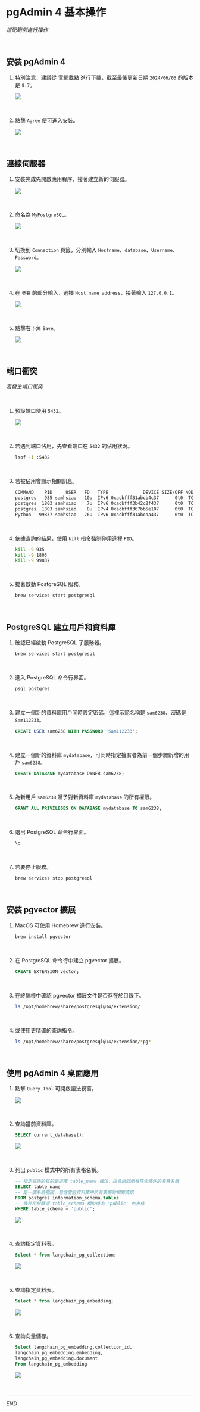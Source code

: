 # pgAdmin 4 基本操作

_搭配範例進行操作_

<br>

## 安裝 pgAdmin 4

1. 特別注意，建議從 [官網載點](https://www.pgadmin.org/download/pgadmin-4-macos/) 進行下載，截至最後更新日期 `2024/06/05` 的版本是 `8.7`。

    ![](images/img_13.png)

<br>

2. 點擊 `Agree` 便可進入安裝。

    ![](images/img_05.png)

<br>

## 連線伺服器

1. 安裝完成先開啟應用程序，接著建立新的伺服器。

    ![](images/img_02.png)

<br>

2. 命名為 `MyPostgreSQL`。

    ![](images/img_04.png)

<br>

3. 切換到 `Connection` 頁籤，分別輸入 `Hostname`、`database`、`Username`、`Password`。

    ![](images/img_06.png)

<br>

4. 在 `參數` 的部分輸入，選擇 `Host name address`，接著輸入 `127.0.0.1`。

    ![](images/img_07.png)

<br>

5. 點擊右下角 `Save`。

    ![](images/img_08.png)

<br>

## 端口衝突

_若發生端口衝突_

<br>

1. 預設端口使用 `5432`。

    ![](images/img_01.png)

<br>

2. 若遇到端口佔用，先查看端口在 `5432` 的佔用狀況。

    ```bash
    lsof -i :5432
    ```

<br>

3. 若被佔用會顯示相關訊息。

    ```bash
    COMMAND    PID     USER   FD   TYPE             DEVICE SIZE/OFF NODE NAME
    postgres   935 samhsiao   10u  IPv6 0xacbfff31abcb4c37      0t0  TCP localhost:postgresql->localhost:57888 (ESTABLISHED)
    postgres  1803 samhsiao    7u  IPv6 0xacbfff3b42c2f437      0t0  TCP localhost:postgresql (LISTEN)
    postgres  1803 samhsiao    8u  IPv4 0xacbfff367bb5e107      0t0  TCP localhost:postgresql (LISTEN)
    Python   99837 samhsiao   76u  IPv6 0xacbfff31abcaa437      0t0  TCP localhost:57888->localhost:postgresql (ESTABLISHED)
    ```

<br>

4. 依據查詢的結果，使用 `kill` 指令強制停用進程 `PID`。

    ```bash
    kill -9 935
    kill -9 1803
    kill -9 99837
    ```

<br>

5. 接著啟動 PostgreSQL 服務。

    ```bash
    brew services start postgresql
    ```

<br>

## PostgreSQL 建立用戶和資料庫

1. 確認已經啟動 PostgreSQL 了服務器。

    ```bash
    brew services start postgresql
    ```

<br>

2. 進入 PostgreSQL 命令行界面。

    ```bash
    psql postgres
    ```

<br>

3. 建立一個新的資料庫用戶同時設定密碼，這裡示範名稱是 `sam6238`、密碼是 `Sam112233`。

    ```sql
    CREATE USER sam6238 WITH PASSWORD 'Sam112233';
    ```

<br>

4. 建立一個新的資料庫 `mydatabase`，可同時指定擁有者為前一個步驟新增的用戶 `sam6238`。

    ```sql
    CREATE DATABASE mydatabase OWNER sam6238;
    ```

<br>

5. 為新用戶 `sam6238` 賦予對新資料庫 `mydatabase` 的所有權限。

    ```sql
    GRANT ALL PRIVILEGES ON DATABASE mydatabase TO sam6238;
    ```

<br>

6. 退出 PostgreSQL 命令行界面。

    ```sh
    \q
    ```

<br>

7. 若要停止服務。

    ```bash
    brew services stop postgresql
    ```

<br>

## 安裝 pgvector 擴展

1. MacOS 可使用 Homebrew 進行安裝。

    ```bash
    brew install pgvector
    ```

<br>

2. 在 PostgreSQL 命令行中建立 pgvector 擴展。

    ```sql
    CREATE EXTENSION vector;
    ```

<br>

3. 在終端機中確認 pgvector 擴展文件是否存在於目錄下。

    ```bash
    ls /opt/homebrew/share/postgresql@14/extension/
    ```
    
<br>

4. 或使用更精確的查詢指令。

    ```bash
    ls /opt/homebrew/share/postgresql@14/extension/*pg*
    ```

<br>

## 使用 pgAdmin 4 桌面應用

1. 點擊 `Query Tool` 可開啟語法視窗。

    ![](images/img_03.png)

<br>

2. 查詢當前資料庫。

    ```sql
    SELECT current_database();
    ```

    ![](images/img_14.png)

<br>

3. 列出 `public` 模式中的所有表格名稱。

    ```sql
    -- 指定查詢的目的是選擇 table_name 欄位，這會返回所有符合條件的表格名稱
    SELECT table_name
    -- 是一個系統視圖，包含當前資料庫中所有表格的相關資訊
    FROM postgres.information_schema.tables
    -- 條件用於篩選 table_schema 欄位值為 'public' 的表格
    WHERE table_schema = 'public';
    ```

    ![](images/img_15.png)

<br>

4. 查詢指定資料表。

    ```sql
    Select * from langchain_pg_collection;
    ```

    ![](images/img_09.png)

<br>

5. 查詢指定資料表。

    ```sql
    Select * from langchain_pg_embedding;
    ```

    ![](images/img_16.png)

<br>

6. 查詢向量儲存。

    ```sql
    Select langchain_pg_embedding.collection_id,
    langchain_pg_embedding.embedding,
    langchain_pg_embedding.document
    From langchain_pg_embedding
    ```

    ![](images/img_10.png)

<br>

___

_END_